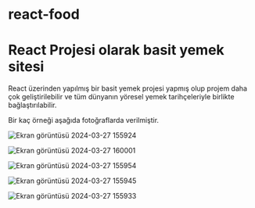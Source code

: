 # react-food

<h1>React Projesi olarak basit yemek sitesi</h1>

<p>React üzerinden yapılmış bir basit yemek projesi yapmış olup projem daha çok geliştirilebilir ve tüm dünyanın yöresel yemek tarihçeleriyle birlikte bağlaştırılabilir.</p>

<p>Bir kaç örneği aşağıda fotoğraflarda verilmiştir.</p>

![Ekran görüntüsü 2024-03-27 155924](https://github.com/yilancifurkan1/react-food/assets/112757763/a2547e2f-6de4-49da-8b10-24bd8e87d09e)

![Ekran görüntüsü 2024-03-27 160001](https://github.com/yilancifurkan1/react-food/assets/112757763/8567ed2b-ec3a-40de-8600-33373ec08c2f)

![Ekran görüntüsü 2024-03-27 155954](https://github.com/yilancifurkan1/react-food/assets/112757763/ffd1dfdf-361e-4f48-bda3-f1f75cbbace5)

![Ekran görüntüsü 2024-03-27 155945](https://github.com/yilancifurkan1/react-food/assets/112757763/bbb9c728-7ce4-4d22-868d-07b5053cf263)

![Ekran görüntüsü 2024-03-27 155933](https://github.com/yilancifurkan1/react-food/assets/112757763/a80c8517-8383-4e42-a406-cf8a9f398232)

